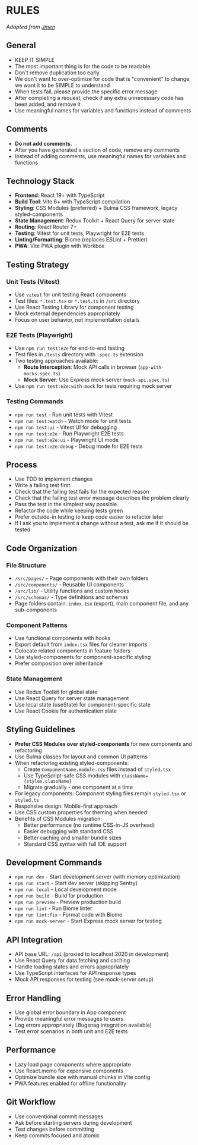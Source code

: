 # RULES

_Adapted from [Jmen](https://github.com/Jmen)_

## General

- KEEP IT SIMPLE
- The most important thing is for the code to be readable
- Don't remove duplication too early
- We don't want to over-optimize for code that is "convenient" to change, we want it to be SIMPLE to understand
- When tests fail, please provide the specific error message
- After completing a request, check if any extra unnecessary code has been added, and remove it
- Use meaningful names for variables and functions instead of comments

## Comments

- **Do not add comments.**
- After you have generated a section of code, remove any comments
- Instead of adding comments, use meaningful names for variables and functions

## Technology Stack

- **Frontend**: React 19+ with TypeScript
- **Build Tool**: Vite 6+ with TypeScript compilation
- **Styling**: CSS Modules (preferred) + Bulma CSS framework, legacy styled-components
- **State Management**: Redux Toolkit + React Query for server state
- **Routing**: React Router 7+
- **Testing**: Vitest for unit tests, Playwright for E2E tests
- **Linting/Formatting**: Biome (replaces ESLint + Prettier)
- **PWA**: Vite PWA plugin with Workbox

## Testing Strategy

### Unit Tests (Vitest)

- Use `vitest` for unit testing React components
- Test files: `*.test.tsx` or `*.test.ts` in `/src` directory
- Use React Testing Library for component testing
- Mock external dependencies appropriately
- Focus on user behavior, not implementation details

### E2E Tests (Playwright)

- Use `npm run test:e2e` for end-to-end testing
- Test files in `/tests` directory with `.spec.ts` extension
- Two testing approaches available:
  - **Route Interception**: Mock API calls in browser (`app-with-mocks.spec.ts`)
  - **Mock Server**: Use Express mock server (`mock-api.spec.ts`)
- Use `npm run test:e2e:with-mock` for tests requiring mock server

### Testing Commands

- `npm run test` - Run unit tests with Vitest
- `npm run test:watch` - Watch mode for unit tests
- `npm run test:ui` - Vitest UI for debugging
- `npm run test:e2e` - Run Playwright E2E tests
- `npm run test:e2e:ui` - Playwright UI mode
- `npm run test:e2e:debug` - Debug mode for E2E tests

## Process

- Use TDD to implement changes
- Write a failing test first
- Check that the failing test fails for the expected reason
- Check that the failing test error message describes the problem clearly
- Pass the test in the simplest way possible
- Refactor the code while keeping tests green
- Prefer outside-in testing to keep code easier to refactor later
- If I ask you to implement a change without a test, ask me if it should be tested

## Code Organization

### File Structure

- `/src/pages/` - Page components with their own folders
- `/src/components/` - Reusable UI components
- `/src/lib/` - Utility functions and custom hooks
- `/src/schemas/` - Type definitions and schemas
- Page folders contain: `index.tsx` (export), main component file, and any sub-components

### Component Patterns

- Use functional components with hooks
- Export default from `index.tsx` files for cleaner imports
- Colocate related components in feature folders
- Use styled-components for component-specific styling
- Prefer composition over inheritance

### State Management

- Use Redux Toolkit for global state
- Use React Query for server state management
- Use local state (useState) for component-specific state
- Use React Cookie for authentication state

## Styling Guidelines

- **Prefer CSS Modules over styled-components** for new components and refactoring
- Use Bulma classes for layout and common UI patterns
- When refactoring existing styled-components:
  - Create `ComponentName.module.css` files instead of `styled.tsx`
  - Use TypeScript-safe CSS modules with `className={styles.className}`
  - Migrate gradually - one component at a time
- For legacy components: Component styling files remain `styled.tsx` or `styled.ts`
- Responsive design: Mobile-first approach
- Use CSS custom properties for theming when needed
- Benefits of CSS Modules migration:
  - Better performance (no runtime CSS-in-JS overhead)
  - Easier debugging with standard CSS
  - Better caching and smaller bundle sizes
  - Standard CSS syntax with full IDE support

## Development Commands

- `npm run dev` - Start development server (with memory optimization)
- `npm run start` - Start dev server (skipping Sentry)
- `npm run local` - Local development mode
- `npm run build` - Build for production
- `npm run preview` - Preview production build
- `npm run lint` - Run Biome linter
- `npm run lint:fix` - Format code with Biome
- `npm run mock-server` - Start Express mock server for testing

## API Integration

- API base URL: `/api` (proxied to localhost:2020 in development)
- Use React Query for data fetching and caching
- Handle loading states and errors appropriately
- Use TypeScript interfaces for API response types
- Mock API responses for testing (see mock-server setup)

## Error Handling

- Use global error boundary in App component
- Provide meaningful error messages to users
- Log errors appropriately (Bugsnag integration available)
- Test error scenarios in both unit and E2E tests

## Performance

- Lazy load page components where appropriate
- Use React.memo for expensive components
- Optimize bundle size with manual chunks in Vite config
- PWA features enabled for offline functionality

## Git Workflow

- Use conventional commit messages
- Ask before starting servers during development
- Test changes before committing
- Keep commits focused and atomic
